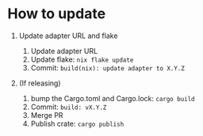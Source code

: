 # How to update

1. Update adapter URL and flake

   1. Update adapter URL
   1. Update flake: `nix flake update`
   1. Commit: `build(nix): update adapter to X.Y.Z`

2. (If releasing)
   1. bump the Cargo.toml and Cargo.lock: `cargo build`
   1. Commit: `build: vX.Y.Z`
   1. Merge PR
   1. Publish crate: `cargo publish`
